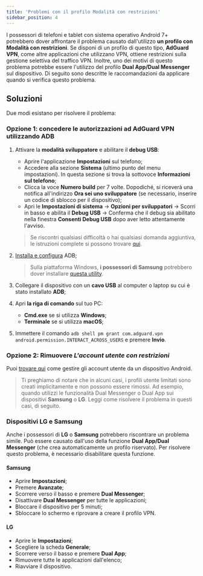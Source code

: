 ```yaml
---
title: 'Problemi con il profilo Modalità con restrizioni'
sidebar_position: 4
---
```


I possessori di telefoni e tablet con sistema operativo Android 7+ potrebbero dover affrontare il problema causato dall'utilizzo **un profilo con Modalità con restrizioni**. Se disponi di un profilo di questo tipo, **AdGuard VPN**, come altre applicazioni che utilizzano VPN, ottiene restrizioni sulla gestione selettiva del traffico VPN. Inoltre, uno dei motivi di questo problema potrebbe essere l'utilizzo del profilo **Dual App/Dual Messenger** sul dispositivo. Di seguito sono descritte le raccomandazioni da applicare quando si verifica questo problema.

## Soluzioni

Due modi esistano per risolvere il problema:

### Opzione 1: concedere le autorizzazioni ad AdGuard VPN utilizzando ADB

1. Attivare la **modalità sviluppatore** e abilitare il **debug USB**:

    - Aprire l'applicazione **Impostazioni** sul telefono;
    - Accedere alla sezione **Sistema** (ultimo punto del menu impostazioni). In questa sezione si trova la sottovoce **Informazioni sul telefono**;
    - Clicca la voce **Numero build** per 7 volte. Dopodiché, si riceverà una notifica all'indirizzo **Ora sei uno sviluppatore** (se necessario, inserire un codice di sblocco per il dispositivo);
    - Apri le **Impostazioni di sistema** → **Opzioni per sviluppatori** → Scorri in basso e abilita il **Debug USB** → Conferma che il debug sia abilitato nella finestra **Consenti Debug USB** dopo aver letto attentamente l'avviso.

    > Se riscontri qualsiasi difficoltà o hai qualsiasi domanda aggiuntiva, le istruzioni complete si possono trovare [qui](https://developer.android.com/studio/debug/dev-options).

1. [Installa e configura](https://www.xda-developers.com/install-adb-windows-macos-linux/) ADB;

    > Sulla piattaforma Windows, **i possessori di Samsung** potrebbero dover installare [questa utility](https://developer.samsung.com/mobile/android-usb-driver.html).

1. Collegare il dispositivo con un **cavo USB** al computer o laptop su cui è stato installato **ADB**;

1. Apri **la riga di comando** sul tuo PC:

    - **Cmd.exe** se si utilizza **Windows**;
    - **Terminale** se si utilizza **macOS**;

1. Immettere il comando `adb shell pm grant com.adguard.vpn android.permission.INTERACT_ACROSS_USERS` e premere **Invio**.

### Opzione 2: Rimuovere *L'account utente con restrizioni*

Puoi [trovare qui](https://support.google.com/a/answer/6223444?hl=en) come gestire gli account utente da un dispositivo Android.

> Ti preghiamo di notare che in alcuni casi, i profili utente limitati sono creati implicitamente e non possono essere rimossi. Ad esempio, quando utilizzi le funzionalità Dual Messenger o Dual App sui dispositivi **Samsung** o **LG**. Leggi come risolvere il problema in questi casi, di seguito.

### Dispositivi LG e Samsung

Anche i possessori di **LG** o **Samsung** potrebbero riscontrare un problema simile. Può essere causato dall'uso della funzione **Dual App/Dual Messenger** (che crea automaticamente un profilo riservato). Per risolvere questo problema, è necessario disabilitare questa funzione.

#### Samsung

- Aprire **Impostazioni**;
- Premere **Avanzate**;
- Scorrere verso il basso e premere **Dual Messenger**;
- Disattivare **Dual Messenger** per tutte le applicazioni;
- Bloccare il dispositivo per 5 minuti;
- Sbloccare lo schermo e riprovare a creare il profilo VPN.

#### LG

- Aprire le **Impostazioni**;
- Scegliere la scheda **Generale**;
- Scorrere verso il basso e premere **Dual App**;
- Rimuovere tutte le applicazioni dall'elenco;
- Riavviare il dispositivo.
